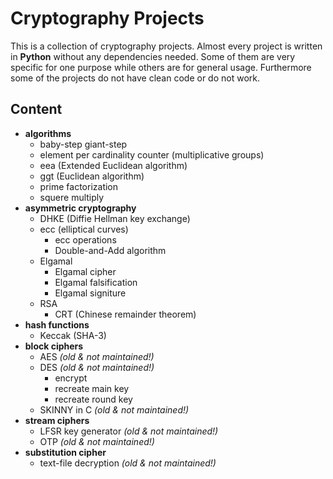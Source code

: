 # Cryptography Projects

This is a collection of cryptography projects. Almost every project is written in **Python** without any dependencies needed.
Some of them are very specific for one purpose while others are for general usage. Furthermore some of the projects do not have clean code or do not work.

## Content
 - **algorithms**
	 - baby-step giant-step
	 - element per cardinality counter (multiplicative groups)
	 - eea (Extended Euclidean algorithm)
	 - ggt (Euclidean algorithm)
	 - prime factorization
	 - squere multiply
- **asymmetric cryptography**
	- DHKE (Diffie Hellman key exchange)
	- ecc (elliptical curves)
		- ecc operations
		- Double-and-Add algorithm
	- Elgamal
		- Elgamal cipher
		- Elgamal falsification
		- Elgamal signiture
	- RSA
		- CRT (Chinese remainder theorem)
- **hash functions**
	- Keccak (SHA-3)
- **block ciphers**
	- AES *(old & not maintained!)*
	- DES *(old & not maintained!)*
		- encrypt
		- recreate main key
		- recreate round key
	- SKINNY in C *(old & not maintained!)*
- **stream ciphers**
	- LFSR key generator *(old & not maintained!)*
	- OTP *(old & not maintained!)*
- **substitution cipher**
	- text-file decryption *(old & not maintained!)* 